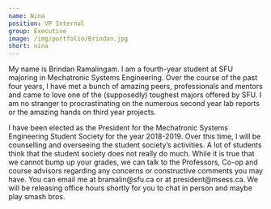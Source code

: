 ```yaml
---
name: Nina 
position: VP Internal
group: Executive
image: /img/portfolio/Brindan.jpg
short: nina
---
```

<p> My name is Brindan Ramalingam. I am a fourth-year student at SFU majoring in Mechatronic Systems Engineering. Over the course of the past four years, I have met a bunch of amazing peers, professionals and mentors and came to love one of the (supposedly) toughest majors offered by SFU. I am no stranger to procrastinating on the numerous second year lab reports or the amazing hands on third year projects.</p>

<p>I have been elected as the President for the Mechatronic Systems Engineering Student Society for the year 2018-2019. Over this time, I will be counselling and overseeing the student society’s activities. A lot of students think that the student society does not really do much. While it is true that we cannot bump up your grades, we can talk to the Professors, Co-op and course advisors regarding any concerns or constructive comments you may have. You can email me at bramalin@sfu.ca or at president@msess.ca. We will be releasing office hours shortly for you to chat in person and maybe play smash bros.</p>

